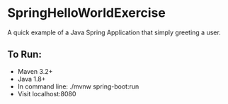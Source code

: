 # SpringHelloWorldExercise
A quick example of a Java Spring Application that simply greeting a user.

## To Run:
 - Maven 3.2+
 - Java 1.8+
 - In command line: ./mvnw spring-boot:run
 - Visit localhost:8080